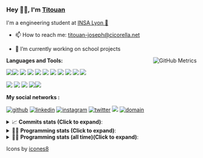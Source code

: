 <!--
**titouan-joseph/titouan-joseph** is a ✨ _special_ ✨ repository because its `README.md` (this file) appears on your GitHub profile.

Here are some ideas to get you started:

- 🔭 I’m currently working on ...
- 🌱 I’m currently learning ...
- 👯 I’m looking to collaborate on ...
- 🤔 I’m looking for help with ...
- 💬 Ask me about ...
- 📫 How to reach me: ...
- 😄 Pronouns: ...
- ⚡ Fun fact: ...
-->

### Hey 👋🏽, I'm [Titouan](https://github.com/Titouan-Joseph) 

I'm a engineering student at  [INSA Lyon 🦏](https://www.insa-lyon.fr/en/)

- 📫 How to reach me: [titouan-joseph@cicorella.net](mailto:titouan-joseph@cicorella.net)
- 🔭 I’m currently working on school projects


  <img align="right" alt="GitHub Metrics" src="https://metrics.lecoq.io/titouan-joseph" />

**Languages and Tools:**

[<img src="https://img.icons8.com/color/48/000000/python.png"/>]()[<img src="https://img.icons8.com/color/48/000000/java-coffee-cup-logo.png"/>]() [<img src="https://img.icons8.com/color/48/000000/c-programming.png"/>]() [<img src="https://img.icons8.com/color/48/000000/javascript.png"/>]() [<img src="https://img.icons8.com/color/48/000000/selenium-test-automation.png"/>]() [<img src="https://img.icons8.com/color/48/000000/git.png"/>]() [<img src="https://img.icons8.com/color/48/000000/console.png"/>]() [<img src="https://img.icons8.com/color/48/000000/android-os.png"/>]() [<img src="https://img.icons8.com/color/48/000000/pycharm.png"/>]() [<img src="https://img.icons8.com/color/48/000000/virtualbox.png"/>]() [<img src="https://img.icons8.com/color/48/000000/windows-10.png"/>]()

[<img src="https://img.icons8.com/color/48/000000/linux.png"/>]() [<img src="https://img.icons8.com/color/48/000000/nginx.png"/>]() [<img src="https://img.icons8.com/color/48/000000/raspberry-pi.png"/>]() [<img src="https://img.icons8.com/color/48/000000/docker.png"/>]()[<img src="https://img.icons8.com/color/48/000000/visual-studio-code-2019.png"/>]()

**My social networks :**

[<img src='https://img.icons8.com/fluent/48/000000/github.png' alt="github">](https://github.com/titouan-joseph)  [<img src='https://img.icons8.com/color/48/000000/linkedin.png' alt='linkedin'>](https://www.linkedin.com/in/titouan-joseph-revol/)  [<img src='https://img.icons8.com/color/48/000000/instagram-new.png' alt='instagram'>](https://www.instagram.com/tit_re/)  [<img src='https://img.icons8.com/color/48/000000/twitter.png' alt='twitter'>](https://twitter.com/josephrevol) [<img src="https://img.icons8.com/color/48/000000/facebook.png"/>](https://www.facebook.com/titre01) [<img src="https://img.icons8.com/fluent/48/000000/domain.png" alt="domain"/>](https://titouan-joseph.cicorella.net)

<details>
 <summary>📈 <b>Commits stats (Click to expand)</b>: </summary>
    <a href="https://sourcerer.io/titouan-joseph"><img src="https://img.shields.io/badge/Python-148%20commits-orange.svg" alt=""></a>
    <a href="https://sourcerer.io/titouan-joseph"><img src="https://img.shields.io/badge/Java-27%20commits-orange.svg" alt=""></a>
    <a href="https://sourcerer.io/titouan-joseph"><img src="https://img.shields.io/badge/C-23%20commits-orange.svg" alt=""></a>
    <a href="https://sourcerer.io/titouan-joseph"><img src="https://img.shields.io/badge/JavaScript-18%20commits-orange.svg" alt=""></a>
</details>


<details>
 <summary>👨‍💻 <b>Programming stats (Click to expand)</b>: </summary>
<!--START_SECTION:waka-->
**🐱 My Github Data** 

> 🏆 337 Contributions in the Year 2021
 > 
> 📦 58.5 kB Used in Github's Storage 
 > 
> 🚫 Not Opted to Hire
 > 
> 📜 28 Public Repositories 
 > 
> 🔑 2 Private Repositories  
 > 
**I'm an Early 🐤** 

```text
🌞 Morning    95 commits     ███░░░░░░░░░░░░░░░░░░░░░░   14.91% 
🌆 Daytime    249 commits    █████████░░░░░░░░░░░░░░░░   39.09% 
🌃 Evening    228 commits    █████████░░░░░░░░░░░░░░░░   35.79% 
🌙 Night      65 commits     ██░░░░░░░░░░░░░░░░░░░░░░░   10.2%

```
📅 **I'm Most Productive on Wednesday** 

```text
Monday       95 commits     ███░░░░░░░░░░░░░░░░░░░░░░   14.91% 
Tuesday      90 commits     ███░░░░░░░░░░░░░░░░░░░░░░   14.13% 
Wednesday    127 commits    █████░░░░░░░░░░░░░░░░░░░░   19.94% 
Thursday     97 commits     ███░░░░░░░░░░░░░░░░░░░░░░   15.23% 
Friday       82 commits     ███░░░░░░░░░░░░░░░░░░░░░░   12.87% 
Saturday     62 commits     ██░░░░░░░░░░░░░░░░░░░░░░░   9.73% 
Sunday       84 commits     ███░░░░░░░░░░░░░░░░░░░░░░   13.19%

```


📊 **This Week I Spent My Time On** 

```text
⌚︎ Time Zone: Europe/Paris

💬 Programming Languages: 
Other                    24 hrs 7 mins       ██████████████████░░░░░░░   74.58% 
EJS                      3 hrs               ██░░░░░░░░░░░░░░░░░░░░░░░   9.31% 
Markdown                 1 hr 44 mins        █░░░░░░░░░░░░░░░░░░░░░░░░   5.38% 
TypeScript               59 mins             ░░░░░░░░░░░░░░░░░░░░░░░░░   3.07% 
JavaScript               45 mins             ░░░░░░░░░░░░░░░░░░░░░░░░░   2.37%

🔥 Editors: 
Browser                  21 hrs 10 mins      ████████████████░░░░░░░░░   65.45% 
VS Code                  4 hrs 12 mins       ███░░░░░░░░░░░░░░░░░░░░░░   13.03% 
WebStorm                 4 hrs 3 mins        ███░░░░░░░░░░░░░░░░░░░░░░   12.52% 
Word                     2 hrs 38 mins       ██░░░░░░░░░░░░░░░░░░░░░░░   8.15% 
PyCharm                  10 mins             ░░░░░░░░░░░░░░░░░░░░░░░░░   0.52%

🐱‍💻 Projects: 
Stage-DevOps             20 hrs 35 mins      ████████████████░░░░░░░░░   63.65% 
website24maker           4 hrs 4 mins        ███░░░░░░░░░░░░░░░░░░░░░░   12.61% 
backend                  2 hrs 30 mins       ██░░░░░░░░░░░░░░░░░░░░░░░   7.78% 
tmp                      1 hr 12 mins        █░░░░░░░░░░░░░░░░░░░░░░░░   3.72% 
dokuwiki                 1 hr 1 min          ░░░░░░░░░░░░░░░░░░░░░░░░░   3.17%

💻 Operating System: 
Windows                  32 hrs 18 mins      █████████████████████████   99.87% 
Linux                    2 mins              ░░░░░░░░░░░░░░░░░░░░░░░░░   0.13%

```

**I Mostly Code in Python** 

```text
Python                   18 repos            ██████████████░░░░░░░░░░░   56.25% 
JavaScript               3 repos             ██░░░░░░░░░░░░░░░░░░░░░░░   9.38% 
HTML                     2 repos             █░░░░░░░░░░░░░░░░░░░░░░░░   6.25% 
C                        2 repos             █░░░░░░░░░░░░░░░░░░░░░░░░   6.25% 
MATLAB                   2 repos             █░░░░░░░░░░░░░░░░░░░░░░░░   6.25%

```



 Last Updated on 06/08/2021
<!--END_SECTION:waka-->

</details>

<details>
 <summary>👨‍💻 <b>Programming stats (all time)(Click to expand)</b>: </summary>
    <img src="https://wakatime.com/share/@titouan_joseph/b2dd01ab-0ae9-45a5-9065-5eef2a205b1c.svg">
    <img src="https://wakatime.com/share/@titouan_joseph/5ef9f0c5-69ff-452c-80a9-909df7152407.svg">
    <img src="https://wakatime.com/share/@titouan_joseph/3989b40d-e2ad-4aeb-8f15-b50171502a9a.svg">
</details>

Icons by [icones8](https://icones8.fr/)
